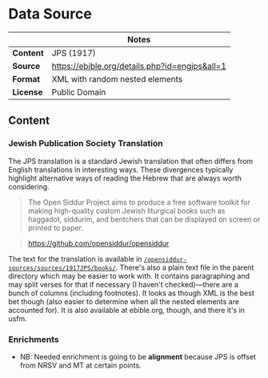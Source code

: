 # Data Source

| | Notes |
| --- | --- |
| **Content** | JPS (1917) |
| **Source** | <https://ebible.org/details.php?id=engjps&all=1> |
| **Format** | XML with random nested elements |
| **License** | Public Domain |

## Content

### Jewish Publication Society Translation

The JPS translation is a standard Jewish translation that often differs from English translations in interesting ways. These divergences typically highlight alternative ways of reading the Hebrew that are always worth considering.

> The Open Siddur Project aims to produce a free software toolkit for making high-quality custom Jewish liturgical books such as haggadot, siddurim, and bentchers that can be displayed on screen or printed to paper.

> <https://github.com/opensiddur/opensiddur>

The text for the translation is available in [`/opensiddur-sources/sources/1917JPS/books/`](https://github.com/opensiddur/opensiddur/tree/develop/opensiddur-sources/sources/1917JPS/books). There's also a plain text file in the parent directory which may be easier to work with. It contains paragraphing and may split verses for that if necessary (I haven't checked)—there are a bunch of columns (including footnotes). It looks as though XML is the best bet though (also easier to determine when all the nested elements are accounted for). It is also available at ebible.org, though, and there it's in usfm.

### Enrichments

 - NB: Needed enrichment is going to be **alignment** because JPS is offset from NRSV and MT at certain points.
